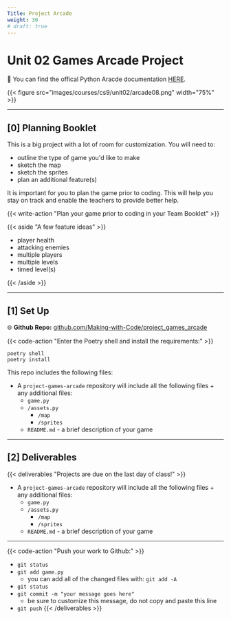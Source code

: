 ```yaml
---
Title: Project Arcade
weight: 30
# draft: true
---
```


# Unit 02 Games Arcade Project

📖 You can find the offical Python Aracde documentation [HERE](https://api.arcade.academy/en/latest/get_started.html).

{{< figure src="images/courses/cs9/unit02/arcade08.png" width="75%" >}}

---

## [0] Planning Booklet 

This is a big project with a lot of room for customization. You will need to:
- outline the type of game you'd like to make
- sketch the map 
- sketch the sprites 
- plan an additional feature(s)

It is important for you to plan the game prior to coding. This will help you stay on track and enable the teachers to provide better help. 

{{< write-action "Plan your game prior to coding in your Team Booklet" >}} 

{{< aside "A few feature ideas" >}}

- player health
- attacking enemies 
- multiple players 
- multiple levels 
- timed level(s)

{{< /aside >}}

---


##  [1] Set Up
<!-- 
{{< code-action "Start by going into your" >}} `cs9/unit02_games` **folder.**
```shell
cd ~/desktop/making_with_code/cs9/unit02_games
```

{{< code-action "Clone your starter code." >}} Be sure to change `yourgroupname` to your actual Github username.
```shell
git clone https://github.com/Making-with-Code/project_games_arcade_yourgroupname
``` -->

🌐 **Github Repo:** [github.com/Making-with-Code/project_games_arcade](https://github.com/Making-with-Code/project_games_arcade)

{{< code-action "Enter the Poetry shell and install the requirements:" >}}
```shell
poetry shell
poetry install
```

This repo includes the following files:
- A `project-games-arcade` repository will include all the following files + any additional files:
    - `game.py` 
    - `/assets.py`
        - `/map`
        - `/sprites`
    - `README.md` - a brief description of your game

---

## [2] Deliverables

{{< deliverables  "Projects are due on the last day of class!" >}}

- A `project-games-arcade` repository will include all the following files + any additional files:
    - `game.py` 
    - `/assets.py`
        - `/map`
        - `/sprites`
    - `README.md` - a brief description of your game


---

{{< code-action "Push your work to Github:" >}}
- `git status`
- `git add game.py`
    - you can add all of the changed files with: `git add -A`
- `git status`
- `git commit -m "your message goes here"`
    - be sure to customize this message, do not copy and paste this line
- `git push`
{{< /deliverables >}}

